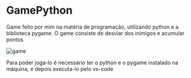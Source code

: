 # GamePython

Game feito por mim na matéria de programação, utilizando python e a biblioteca pygame. O game consiste de desviar dos inimigos e acumular pontos

![game](https://user-images.githubusercontent.com/55953458/216155253-6abb1c30-b894-4cfb-b5f7-ada90094dcea.png)

Para poder joga-lo é necessário ter o python e o pygame instalado na máquina, e depois executa-lo pelo vs-code

